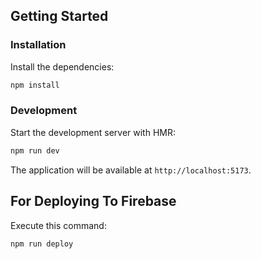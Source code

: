 ## Getting Started

### Installation

Install the dependencies:

```bash
npm install
```

### Development

Start the development server with HMR:

```bash
npm run dev
```

The application will be available at `http://localhost:5173`.

## For Deploying To Firebase

Execute this command:

```bash
npm run deploy
```
